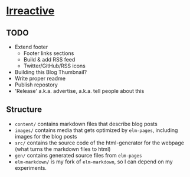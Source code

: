 # [Irreactive](https://irreactive.com)


## TODO

* Extend footer
  * Footer links sections
  * Build & add RSS feed
  * Twitter/GitHub/RSS icons
* Building this Blog Thumbnail?
* Write proper readme
* Publish repostory
* 'Release' a.k.a. advertise, a.k.a. tell people about this


## Structure

* `content/` contains markdown files that describe blog posts
* `images/` contains media that gets optimized by `elm-pages`, including images for the blog posts
* `src/` contains the source code of the html-generator for the webpage (what turns the markdown files to html)
* `gen/` contains generated source files from `elm-pages`
* `elm-markdown/` is my fork of `elm-markdown`, so I can depend on my experiments.
